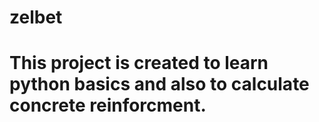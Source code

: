 # zelbet
# This project is created to learn python basics and also to calculate concrete reinforcment.
